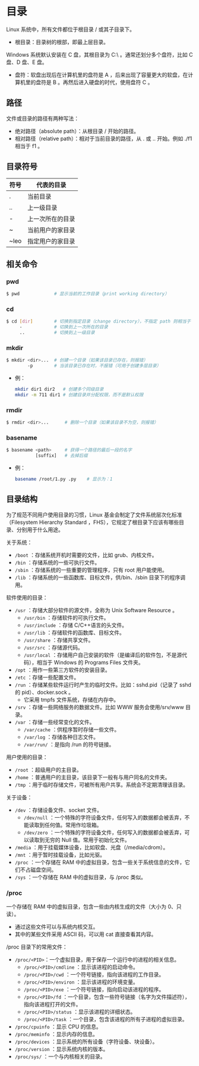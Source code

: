 # 目录

Linux 系统中，所有文件都位于根目录 / 或其子目录下。
- 根目录：目录树的根部，即最上层目录。

Windows 系统默认安装在 C 盘，其根目录为 C:\ 。通常还划分多个盘符，比如 C 盘、D 盘、E 盘。
- 盘符：软盘出现后在计算机里的盘符是 A ，后来出现了容量更大的软盘，在计算机里的盘符是 B 。再然后进入硬盘的时代，使用盘符 C 。

## 路径

文件或目录的路径有两种写法：
- 绝对路径（absolute path）：从根目录 / 开始的路径。
- 相对路径（relative path）：相对于当前目录的路径，从 . 或 .. 开始。例如 ./f1 相当于 f1 。

## 目录符号

符号|代表的目录
-|-
. | 当前目录
.. | 上一级目录
- | 上一次所在的目录
~ | 当前用户的家目录
~leo | 指定用户的家目录

## 相关命令

### pwd

```sh
$ pwd             # 显示当前的工作目录（print working directory）
```

### cd

```sh
$ cd [dir]        # 切换到指定目录（change directory），不指定 path 则相当于 cd ~
     -            # 切换到上一次所在的目录
     ..           # 切换到上一级目录
```

### mkdir

```sh
$ mkdir <dir>...  # 创建一个目录（如果该目录已存在，则报错）
        -p        # 当该目录已存在时，不报错（可用于创建多层目录）
```
- 例：
    ```sh
    mkdir dir1 dir2   # 创建多个同级目录
    mkdir -m 711 dir1 # 创建目录并分配权限，而不是默认权限
    ```

### rmdir

```sh
$ rmdir <dir>...      # 删除一个目录（如果该目录不为空，则报错）
```

### basename

```sh
$ basename <path>     # 获得一个路径的最后一段的名字
           [suffix]   # 去掉后缀
```
- 例：
    ```sh
    basename /root/1.py .py    # 显示为：1
    ```

## 目录结构

为了规范不同用户使用目录的习惯，Linux 基金会制定了文件系统层次化标准（Filesystem Hierarchy Standard ，FHS），它规定了根目录下应该有哪些目录、分别用于什么用途。

关于系统：
- `/boot` ：存储系统开机时需要的文件，比如 grub、内核文件。
- `/bin` ：存储系统的一些可执行文件。
- `/sbin` ：存储系统的一些重要的管理程序，只有 root 用户能使用。
- `/lib` ：存储系统的一些函数库、目标文件，供/bin、/sbin 目录下的程序调用。

软件使用的目录：
- `/usr` ：存储大部分软件的源文件，全称为 Unix Software Resource 。
  - `/usr/bin` ：存储软件的可执行文件。
  - `/usr/include` ：存储 C/C++语言的头文件。
  - `/usr/lib` ：存储软件的函数库、目标文件。
  - `/usr/share` ：存储共享文件。
  - `/usr/src` ：存储源代码。
  - `/usr/local` ：存储用户自己安装的软件（是编译后的软件包，不是源代码），相当于 Windows 的 Programs Files 文件夹。
- `/opt` ：用作一些第三方软件的安装目录。
- `/etc` ：存储一些配置文件。
- `/run` ：存储某些软件运行时产生的临时文件。比如：sshd.pid（记录了 sshd 的 pid）、docker.sock 。
  - 它采用 tmpfs 文件系统，存储在内存中。
- `/srv` ：存储一些网络服务的数据文件。比如 WWW 服务会使用/srv/www 目录。
- `/var` ：存储一些经常变化的文件。
  - `/var/cache` ：供程序暂时存储一些文件。
  - `/var/log` ：存储各种日志文件。
  - `/var/run/` ：是指向 /run 的符号链接。

用户使用的目录：
- `/root` ：超级用户的主目录。
- `/home` ：普通用户的主目录，该目录下一般有与用户同名的文件夹。
- `/tmp` ：用于临时存储文件，可被所有用户共享。系统会不定期清理该目录。

关于设备：
- `/dev` ：存储设备文件、socket 文件。
  - `/dev/null` ：一个特殊的字符设备文件，任何写入的数据都会被丢弃，不能读取到任何值。常用作垃圾箱。
  - `/dev/zero` ：一个特殊的字符设备文件，任何写入的数据都会被丢弃，可以读取到无穷的 Null 值。常用于初始化文件。
- `/media` ：用于挂载媒体设备，比如软盘、光盘（/media/cdrom）。
- `/mnt` ：用于暂时挂载设备，比如光驱。
- `/proc` ：一个存储在 RAM 中的虚拟目录，包含一些关于系统信息的文件，它们不占磁盘空间。
- `/sys` ：一个存储在 RAM 中的虚拟目录，与 /proc 类似。

### /proc

一个存储在 RAM 中的虚拟目录，包含一些由内核生成的文件（大小为 0、只读）。
- 通过这些文件可以与系统内核交互。
- 其中的某些文件采用 ASCII 码，可以用 cat 直接查看其内容。

/proc 目录下的常用文件：
- `/proc/<PID>`：一个虚拟目录，用于保存一个运行中的进程的相关信息。
  - `/proc/<PID>/cmdline` ：显示该进程的启动命令。
  - `/proc/<PID>/cwd` ：一个符号链接，指向该进程的工作目录。
  - `/proc/<PID>/environ` ：显示该进程的环境变量。
  - `/proc/<PID>/exe` ：一个符号链接，指向启动该进程的程序。
  - `/proc/<PID>/fd` ：一个目录，包含一些符号链接（名字为文件描述符），指向该进程打开的文件。
  - `/proc/<PID>/status` ：显示该进程的详细状态。
  - `/proc/<PID>/task` ：一个目录，包含该进程的所有子进程的虚拟目录。
- `/proc/cpuinfo` ：显示 CPU 的信息。
- `/proc/meminfo` ：显示内存的信息。
- `/proc/devices` ：显示系统的所有设备（字符设备、块设备）。
- `/proc/version` ：显示系统内核的版本。
- `/proc/sys/` ：一个与内核相关的目录。
